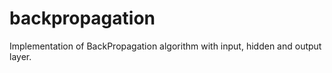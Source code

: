 backpropagation
===============

Implementation of BackPropagation algorithm with input, hidden and output layer.
